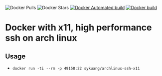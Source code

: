 ![Docker Pulls](https://img.shields.io/docker/pulls/sykuang/archlinux-ssh-x11.svg)
![Docker Stars](https://img.shields.io/docker/stars/sykuang/archlinux-ssh-x11.svg?colorB=dfb317)
[![Docker Automated build](https://img.shields.io/docker/automated/sykuang/archlinux-ssh-x11.svg)](https://hub.docker.com/r/sykuang/archlinux-ssh-x11/)
[![Docker build](https://img.shields.io/docker/build/sykuang/archlinux-ssh-x11.svg)](https://hub.docker.com/r/sykuang/archlinux-ssh-x11/)

# Docker with x11, high performance ssh on arch linux
## Usage
* `docker run -ti --rm -p 49158:22 sykuang/archlinux-ssh-x11`
